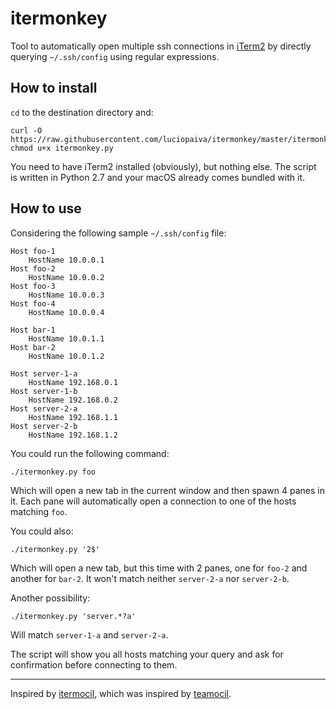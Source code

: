 
# itermonkey

Tool to automatically open multiple ssh connections in [iTerm2](https://iterm2.com/) by directly querying `~/.ssh/config` using regular expressions.

## How to install

`cd` to the destination directory and:

    curl -O https://raw.githubusercontent.com/luciopaiva/itermonkey/master/itermonkey.py
    chmod u+x itermonkey.py

You need to have iTerm2 installed (obviously), but nothing else. The script is written in Python 2.7 and your macOS already comes bundled with it.

## How to use

Considering the following sample `~/.ssh/config` file:

```
Host foo-1
    HostName 10.0.0.1
Host foo-2
    HostName 10.0.0.2
Host foo-3
    HostName 10.0.0.3
Host foo-4
    HostName 10.0.0.4

Host bar-1
    HostName 10.0.1.1
Host bar-2
    HostName 10.0.1.2

Host server-1-a
    HostName 192.168.0.1
Host server-1-b
    HostName 192.168.0.2
Host server-2-a
    HostName 192.168.1.1
Host server-2-b
    HostName 192.168.1.2
```

You could run the following command:

    ./itermonkey.py foo

Which will open a new tab in the current window and then spawn 4 panes in it. Each pane will automatically open a connection to one of the hosts matching `foo`.

You could also:

    ./itermonkey.py '2$'

Which will open a new tab, but this time with 2 panes, one for `foo-2` and another for `bar-2`. It won't match neither `server-2-a` nor `server-2-b`.

Another possibility:

    ./itermonkey.py 'server.*?a'

Will match `server-1-a` and `server-2-a`.

The script will show you all hosts matching your query and ask for confirmation before connecting to them.

---

Inspired by [itermocil](https://github.com/TomAnthony/itermocil), which was inspired by [teamocil](https://github.com/remiprev/teamocil).
